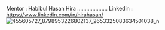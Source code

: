 Mentor : Habibul Hasan Hira   ....................
Linkedin : https://www.linkedin.com/in/hirahasan/
![455605727_8798953226802137_2653325083634501038_n](https://github.com/user-attachments/assets/5681e8d9-217b-424b-916e-78b77c587b39)
